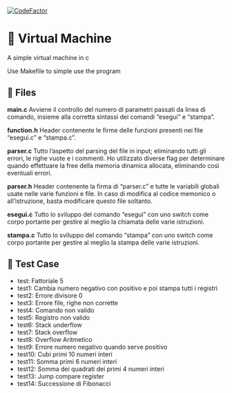 [![CodeFactor](https://www.codefactor.io/repository/github/teschiopol/virtual_machine/badge)](https://www.codefactor.io/repository/github/teschiopol/virtual_machine)

# 💾 Virtual Machine

A simple virtual machine in c

Use Makefile to simple use the program

## 📂 Files

**main.c**
Avviene il controllo del numero di parametri passati da linea di comando, insieme alla corretta sintassi dei comandi “esegui” e “stampa”.

**function.h**
Header contenente le firme delle funzioni presenti nei file “esegui.c” e “stampa.c”.

**parser.c**
Tutto l’aspetto del parsing del file in input; eliminando tutti gli errori, le righe vuote e i commenti. Ho utilizzato diverse flag per determinare quando effettuare la free della memoria dinamica allocata, eliminando così eventuali errori.

**parser.h**
Header contenente la firma di “parser.c” e tutte le variabili globali usate nelle varie funzioni e file. In caso di modifica al codice memonico o all’istruzione, basta modificare questo file soltanto.

**esegui.c**
Tutto lo sviluppo del comando “esegui” con uno switch come corpo portante per gestire al meglio la chiamata delle varie istruzioni.

**stampa.c**
Tutto lo sviluppo del comando “stampa” con uno switch come corpo portante per gestire al meglio la stampa delle varie istruzioni.

## 📝 Test Case

- test: Fattoriale 5
- test1: Cambia numero negativo con positivo e poi stampa tutti i registri
- test2: Errore divisore 0
- test3: Errore file, righe non corrette
- test4: Comando non valido
- test5: Registro non valido
- test6: Stack underflow
- test7: Stack overflow
- test8: Overflow Aritmetico
- test9: Errore numero negativo quando serve positivo
- test10: Cubi primi 10 numeri interi
- test11: Somma primi 6 numeri interi
- test12: Somma dei quadrati dei primi 4 numeri interi
- test13: Jump compare register
- test14: Successione di Fibonacci
